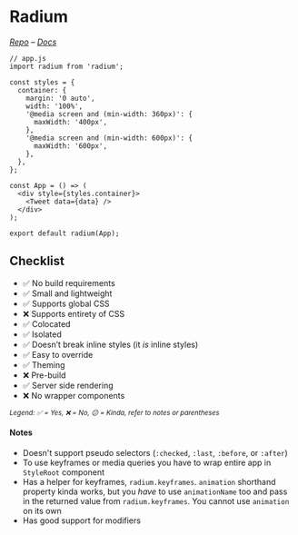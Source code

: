 # Radium

*[Repo](https://github.com/FormidableLabs/radium) – [Docs](https://formidable.com/open-source/radium/)*

```JS
// app.js
import radium from 'radium';

const styles = {
  container: {
    margin: '0 auto',
    width: '100%',
    '@media screen and (min-width: 360px)': {
      maxWidth: '400px',
    },
    '@media screen and (min-width: 600px)': {
      maxWidth: '600px',
    },
  },
};

const App = () => (
  <div style={styles.container}>
    <Tweet data={data} />
  </div>
);

export default radium(App);
```

## Checklist

- ✅ No build requirements
- ✅ Small and lightweight
- ✅ Supports global CSS
- ❌ Supports entirety of CSS
- ✅ Colocated
- ✅ Isolated
- ✅ Doesn’t break inline styles (it _is_ inline styles)
- ✅ Easy to override
- ✅ Theming
- ❌ Pre-build
- ✅ Server side rendering
- ❌ No wrapper components

<sub><i>Legend: ✅ = Yes, ❌ = No, 😕 = Kinda, refer to notes or parentheses</i><sub>

#### Notes

- Doesn't support pseudo selectors (`:checked`, `:last`, `:before`, or `:after`)
- To use keyframes or media queries you have to wrap entire app in `StyleRoot` component
- Has a helper for keyframes, `radium.keyframes`. `animation` shorthand property kinda works, but you _have_ to use `animationName` too and pass in the returned value from `radium.keyframes`. You cannot use `animation` on its own
- Has good support for modifiers

